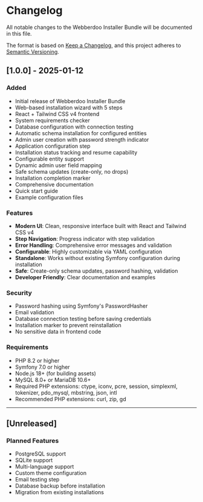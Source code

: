 # Changelog

All notable changes to the Webberdoo Installer Bundle will be documented in this file.

The format is based on [Keep a Changelog](https://keepachangelog.com/en/1.0.0/),
and this project adheres to [Semantic Versioning](https://semver.org/spec/v2.0.0.html).

## [1.0.0] - 2025-01-12

### Added
- Initial release of Webberdoo Installer Bundle
- Web-based installation wizard with 5 steps
- React + Tailwind CSS v4 frontend
- System requirements checker
- Database configuration with connection testing
- Automatic schema installation for configured entities
- Admin user creation with password strength indicator
- Application configuration step
- Installation status tracking and resume capability
- Configurable entity support
- Dynamic admin user field mapping
- Safe schema updates (create-only, no drops)
- Installation completion marker
- Comprehensive documentation
- Quick start guide
- Example configuration files

### Features
- **Modern UI**: Clean, responsive interface built with React and Tailwind CSS v4
- **Step Navigation**: Progress indicator with step validation
- **Error Handling**: Comprehensive error messages and validation
- **Configurable**: Highly customizable via YAML configuration
- **Standalone**: Works without existing Symfony configuration during installation
- **Safe**: Create-only schema updates, password hashing, validation
- **Developer Friendly**: Clear documentation and examples

### Security
- Password hashing using Symfony's PasswordHasher
- Email validation
- Database connection testing before saving credentials
- Installation marker to prevent reinstallation
- No sensitive data in frontend code

### Requirements
- PHP 8.2 or higher
- Symfony 7.0 or higher
- Node.js 18+ (for building assets)
- MySQL 8.0+ or MariaDB 10.6+
- Required PHP extensions: ctype, iconv, pcre, session, simplexml, tokenizer, pdo_mysql, mbstring, json, intl
- Recommended PHP extensions: curl, zip, gd

---

## [Unreleased]

### Planned Features
- PostgreSQL support
- SQLite support
- Multi-language support
- Custom theme configuration
- Email testing step
- Database backup before installation
- Migration from existing installations

